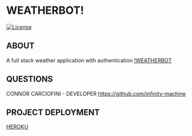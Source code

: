 # WEATHERBOT!
[![License](https://img.shields.io/badge/License-Apache_2.0-yellowgreen.svg)](https://opensource.org/licenses/Apache-2.0)
 
## ABOUT
A full stack weather application with authentication
[!WEATHERBOT](./img/screenshot.png)

## QUESTIONS
CONNOR CARCIOFINI - DEVELOPER
https://github.com/infinity-machine

## PROJECT DEPLOYMENT
[HEROKU](https://cjc-weatherapp.herokuapp.com/)